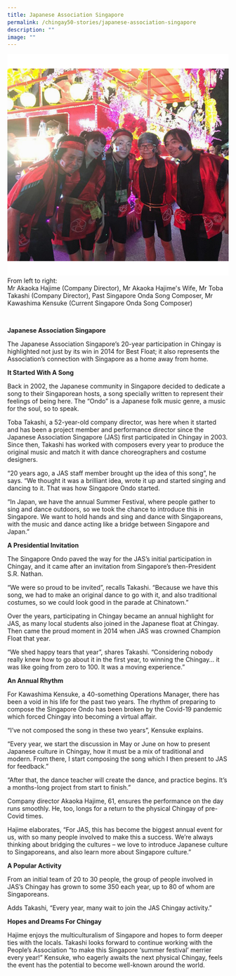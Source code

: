 ```yaml
---
title: Japanese Association Singapore
permalink: /chingay50-stories/japanese-association-singapore
description: ""
image: ""
---
```

![Japanese Association Singapore](/images/Chingay50%20Stories/JAS.jpg)
From left to right:
<br />
Mr Akaoka Hajime (Company Director), Mr Akaoka Hajime's Wife, Mr Toba Takashi (Company Director), Past Singapore Onda Song Composer, Mr Kawashima Kensuke (Current Singapore Onda Song Composer)

<br />

**Japanese Association Singapore**

The Japanese Association Singapore’s 20-year participation in Chingay is highlighted not just by its win in 2014 for Best Float; it also represents the Association’s connection with Singapore as a home away from home.

**It Started With A Song**

Back in 2002, the Japanese community in Singapore decided to dedicate a song to their Singaporean hosts, a song specially written to represent their feelings of being here. The “Ondo” is a Japanese folk music genre, a music for the soul, so to speak. 

Toba Takashi, a 52-year-old company director, was here when it started and has been a project member and performance director since the Japanese Association Singapore (JAS) first participated in Chingay in 2003. Since then, Takashi has worked with composers every year to produce the original music and match it with dance choreographers and costume designers.

“20 years ago, a JAS staff member brought up the idea of this song”, he says. “We thought it was a brilliant idea, wrote it up and started singing and dancing to it. That was how Singapore Ondo started.

“In Japan, we have the annual Summer Festival, where people gather to sing and dance outdoors, so we took the chance to introduce this in Singapore. We want to hold hands and sing and dance with Singaporeans, with the music and dance acting like a bridge between Singapore and Japan.”

**A Presidential Invitation**

The Singapore Ondo paved the way for the JAS’s initial participation in Chingay, and it came after an invitation from Singapore’s then-President S.R. Nathan.

“We were so proud to be invited”, recalls Takashi. “Because we have this song, we had to make an original dance to go with it, and also traditional costumes, so we could look good in the parade at Chinatown.”

Over the years, participating in Chingay became an annual highlight for JAS, as many local students also joined in the Japanese float at Chingay. Then came the proud moment in 2014 when JAS was crowned Champion Float that year.
 
“We shed happy tears that year”, shares Takashi. “Considering nobody really knew how to go about it in the first year, to winning the Chingay… it was like going from zero to 100. It was a moving experience.”

**An Annual Rhythm**

For Kawashima Kensuke, a 40-something Operations Manager, there has been a void in his life for the past two years. The rhythm of preparing to compose the Singapore Ondo has been broken by the Covid-19 pandemic which forced Chingay into becoming a virtual affair. 

“I’ve not composed the song in these two years”, Kensuke explains. 

“Every year, we start the discussion in May or June on how to present Japanese culture in Chingay, how it must be a mix of traditional and modern. From there, I start composing the song which I then present to JAS for feedback.”

“After that, the dance teacher will create the dance, and practice begins. It’s a months-long project from start to finish.”

Company director Akaoka Hajime, 61, ensures the performance on the day runs smoothly. He, too, longs for a return to the physical Chingay of pre-Covid times.

Hajime elaborates, “For JAS, this has become the biggest annual event for us, with so many people involved to make this a success. We’re always thinking about bridging the cultures – we love to introduce Japanese culture to Singaporeans, and also learn more about Singapore culture.”

**A Popular Activity**

From an initial team of 20 to 30 people, the group of people involved in JAS’s Chingay has grown to some 350 each year, up to 80 of whom are Singaporeans.

Adds Takashi, “Every year, many wait to join the JAS Chingay activity.”

**Hopes and Dreams For Chingay**

Hajime enjoys the multiculturalism of Singapore and hopes to form deeper ties with the locals. Takashi looks forward to continue working with the People’s Association “to make this Singapore ‘summer festival’ merrier every year!” Kensuke, who eagerly awaits the next physical Chingay, feels the event has the potential to become well-known around the world.